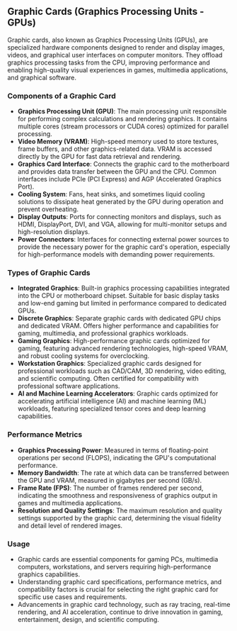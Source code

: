 ## Graphic Cards (Graphics Processing Units - GPUs)

Graphic cards, also known as Graphics Processing Units (GPUs), are specialized hardware components designed to render and display images, videos, and graphical user interfaces on computer monitors. They offload graphics processing tasks from the CPU, improving performance and enabling high-quality visual experiences in games, multimedia applications, and graphical software.

### Components of a Graphic Card

- **Graphics Processing Unit (GPU)**: The main processing unit responsible for performing complex calculations and rendering graphics. It contains multiple cores (stream processors or CUDA cores) optimized for parallel processing.
- **Video Memory (VRAM)**: High-speed memory used to store textures, frame buffers, and other graphics-related data. VRAM is accessed directly by the GPU for fast data retrieval and rendering.
- **Graphics Card Interface**: Connects the graphic card to the motherboard and provides data transfer between the GPU and the CPU. Common interfaces include PCIe (PCI Express) and AGP (Accelerated Graphics Port).
- **Cooling System**: Fans, heat sinks, and sometimes liquid cooling solutions to dissipate heat generated by the GPU during operation and prevent overheating.
- **Display Outputs**: Ports for connecting monitors and displays, such as HDMI, DisplayPort, DVI, and VGA, allowing for multi-monitor setups and high-resolution displays.
- **Power Connectors**: Interfaces for connecting external power sources to provide the necessary power for the graphic card's operation, especially for high-performance models with demanding power requirements.

### Types of Graphic Cards

- **Integrated Graphics**: Built-in graphics processing capabilities integrated into the CPU or motherboard chipset. Suitable for basic display tasks and low-end gaming but limited in performance compared to dedicated GPUs.
- **Discrete Graphics**: Separate graphic cards with dedicated GPU chips and dedicated VRAM. Offers higher performance and capabilities for gaming, multimedia, and professional graphics workloads.
- **Gaming Graphics**: High-performance graphic cards optimized for gaming, featuring advanced rendering technologies, high-speed VRAM, and robust cooling systems for overclocking.
- **Workstation Graphics**: Specialized graphic cards designed for professional workloads such as CAD/CAM, 3D rendering, video editing, and scientific computing. Often certified for compatibility with professional software applications.
- **AI and Machine Learning Accelerators**: Graphic cards optimized for accelerating artificial intelligence (AI) and machine learning (ML) workloads, featuring specialized tensor cores and deep learning capabilities.

### Performance Metrics

- **Graphics Processing Power**: Measured in terms of floating-point operations per second (FLOPS), indicating the GPU's computational performance.
- **Memory Bandwidth**: The rate at which data can be transferred between the GPU and VRAM, measured in gigabytes per second (GB/s).
- **Frame Rate (FPS)**: The number of frames rendered per second, indicating the smoothness and responsiveness of graphics output in games and multimedia applications.
- **Resolution and Quality Settings**: The maximum resolution and quality settings supported by the graphic card, determining the visual fidelity and detail level of rendered images.

### Usage

- Graphic cards are essential components for gaming PCs, multimedia computers, workstations, and servers requiring high-performance graphics capabilities.
- Understanding graphic card specifications, performance metrics, and compatibility factors is crucial for selecting the right graphic card for specific use cases and requirements.
- Advancements in graphic card technology, such as ray tracing, real-time rendering, and AI acceleration, continue to drive innovation in gaming, entertainment, design, and scientific computing.
